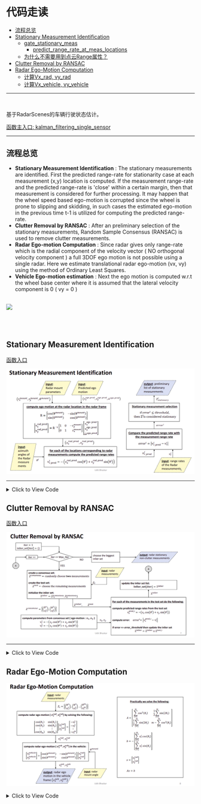 # 代码走读

- [流程总览](#流程总览)
- [Stationary Measurement Identification](#stationary-measurement-identification)
  - [gate\_stationary\_meas](#gate_stationary_meas)
    - [predict\_range\_rate\_at\_meas\_locations](#predict_range_rate_at_meas_locations)
  - [为什么不需要用到点云Range属性？](#为什么不需要用到点云range属性)
- [Clutter Removal by RANSAC](#clutter-removal-by-ransac)
- [Radar Ego-Motion Computation](#radar-ego-motion-computation)
  - [计算Vx\_rad, vy\_rad](#计算vx_rad-vy_rad)
  - [计算Vx\_vehicle, vy\_vehicle](#计算vx_vehicle-vy_vehicle)

---

<br>

基于RadarScenes的车辆行驶状态估计。

[函数主入口: kalman_filtering_single_sensor](./python/filter_functions.py#L163)

---

## 流程总览

   - **Stationary Measurement Identification** : The stationary measurements are identified. First the predicted range-rate for stationarity case at each measurement (x,y) location is computed. If the measurement range-rate and the predicted range-rate is 'close' within a certain margin, then that measurement is considered for further processing. It may happen that the wheel speed based ego-motion is corrupted since the wheel is prone to slipping and skidding, in such cases the estimated ego-motion in the previous time t-1 is utilized for computing the predicted range-rate.<br>
   - **Clutter Removal by RANSAC** : After an preliminary selection of the stationary measurements, Random Sample Consensus (RANSAC) is used to remove clutter measurements.<br>
   - **Radar Ego-motion Computation** : Since radar gives only range-rate which is the radial component of the velocity vector ( NO orthogonal velocity component ) a full 3DOF ego motion is not possible using a single radar. Here we estimate translational radar ego-motion (vx, vy) using the method of Ordinary Least Squares.<br>
   - **Vehicle Ego-motion estimation** : Next the ego motion is computed w.r.t the wheel base center where it is assumed that the lateral velocity component is 0 ( vy = 0 )<br><br>

![](./readme_artifacts/1_architecture1.PNG)

<br><br>

## Stationary Measurement Identification

[函数入口](./python/ego_motion.py#L183)

![](images/20240423163520.png)

----

<details>
    <summary>Click to View Code</summary>

### gate_stationary_meas

```py
def gate_stationary_meas(ego_motion_prior, z, tx, ty, theta):
    """ given a prior estimate of the vehicle ego motion which can be either from vehicle odometry 
        or the predicted motion estimate from the previous state ego motion select measurements which are likeliy to be stationary
        Input: ego_motion_prior - ( vx_ego, vy_ego, yawrate_ego ) - a vector of vehicle ego motion
             : z - a matrix of radar measurements of size (n, 4). where each vmeasurement vector is ( range, azimuth, range_rate, rcs)
             : ( tx, ty ) - radar mounting position vector
             : theta - radar mount azimuth angle
        Output: z -  a vector of selected measurement
              : error - a vector of errors
    """
    vx_ego = ego_motion_prior[0]
    vy_ego = ego_motion_prior[1]
    yawrate_ego = ego_motion_prior[2]

    z_azimuth = z[:, const.rad_meas_attr['azimuth']]
    z_vr = z[:, const.rad_meas_attr['range_rate']]

    # 根据车辆的运动状态和雷达的安装参数，预测每个测量位置的径向速度
    vr_pred = predict_range_rate_at_meas_locations(vx_ego, vy_ego, yawrate_ego, z_azimuth, tx, ty, theta)

    # 和设定的阈值比较，进行动静点分离
    error = vr_pred - z_vr
    sel_z_flag = ( np.abs(error) <= const.gamma_stationary )
    z = z[sel_z_flag]
    error = error[sel_z_flag]
    return z, error
```

这段代码定义了一个函数 `gate_stationary_meas`，其目的是从一组雷达测量中选出那些可能代表静止目标的测量。这是通过比较实际的测量速度（径向速度）和根据车辆自身运动预测的径向速度来实现的。如果两者的差异在一定阈值内，该测量被认为是静止目标的测量。

1. 输入参数
   1. `ego_motion_prior`: 包含车辆自我运动的先验估计，格式为一个向量 `(vx_ego, vy_ego, yawrate_ego)`，其中包括车辆的横向速度、纵向速度和偏航率。
   2. `z`: 雷达测量的矩阵，每一行代表一个测量向量，包括距离、方位角、径向速率和雷达截面（RCS）。
   3. `tx`, `ty`: 雷达的安装位置向量，即雷达相对于车辆的横向和纵向位置。
   4. `theta`: 雷达的安装方位角。

2. 输出
   1. `z`: 经过筛选的测量矩阵，只包含可能代表静止目标的测量。
   2. `error`: 选出测量的预测径向速度与实际测量径向速度之间的误差向量。

3. 处理流程
   1. 从 `ego_motion_prior` 中提取车辆的横向速度 (`vx_ego`)、纵向速度 (`vy_ego`) 和偏航率 (`yawrate_ego`)。
   2. 从测量矩阵 `z` 中提取方位角 (`z_azimuth`) 和实际测量的径向速度 (`z_vr`)。
   3. 调用 `predict_range_rate_at_meas_locations` 函数，根据车辆的运动状态和雷达的安装参数，预测每个测量位置的径向速度 (`vr_pred`)。
   4. 计算预测径向速度与实际测量径向速度之间的误差 (`error`)。
   5. 根据误差的绝对值是否小于等于某个阈值 (`const.gamma_stationary`) 来选择可能代表静止目标的测量。这个阈值定义了误差的容忍度，用于判断目标是否为静止。
   6. 返回筛选后的测量矩阵和对应的误差向量。

#### predict_range_rate_at_meas_locations

> 根据**点云方位角**，并结合当前车辆运行状态（x_ego, vy_ego, yawrate_ego ）以及雷达安装信息，计算该**点云（静止）理论径向速度**。

```py

def coordinate_transform_vx_vy(vx, vy, theta):
    """ Coordinate transformation of the velocity vector from sensor frame to vehicle frame
    Input: ( vx, vy ) - velocity vector
         : theta - sensor mount azimuth angle
    Output: ( vx_cts, vy_cts ) - coordinate transformed velocity vector
    """
    vx_cts = vx * np.cos(theta) - vy * np.sin(theta)
    vy_cts = vx * np.sin(theta) + vy * np.cos(theta)
    return vx_cts, vy_cts


def generate_meas_sensor_frame(vx_ego, vy_ego, yawrate_ego, tx, ty, theta):
    """ compute velocity vector in the sensor frame at the sensor location given the ego motion
    Input: vx_ego, vy_ego, yawrate_ego - vehicle ego motion
         : ( tx, ty ) - radar mounting position vector
         : theta - radar mount azimuth angle
    Output: ( vx_sensor, vy_sensor ) - velocity vector in the sensor frame at the sensor location
    """
    vx_sensor = vx_ego - yawrate_ego * ty
    vy_sensor = vy_ego + yawrate_ego * tx
    vx_sensor, vy_sensor = coordinate_transform_vx_vy(vx_sensor, vy_sensor, -theta)
    return vx_sensor, vy_sensor


def predict_range_rate_at_meas_locations(vx_ego, vy_ego, yawrate_ego, meas_theta, tx, ty, theta):
    """ compute range rate at different locations in the radar FOV give the vehicle ego motion and sensor mount info
    Input: vx_ego, vy_ego, yawrate_ego - vehicle ego motion
         : meas_theta - an array of measurement azimuths
         : ( tx, ty ) - radar mounting position vector
         : theta - radar mount azimuth angle
    Output: vr_pred - computed range rates at the measurement locations 
    """
    vx_sensor, vy_sensor = generate_meas_sensor_frame(vx_ego, vy_ego, yawrate_ego, tx, ty, theta)
    vr_pred = -( vx_sensor * np.cos(meas_theta) + vy_sensor * np.sin(meas_theta) )
    return vr_pred
```

这些函数共同构成了一个处理车辆自我运动和雷达测量的系统，用于在车辆坐标系中转换和预测速度及径向速度。下面是每个函数的详细解释：

1. `coordinate_transform_vx_vy`
   
    这个函数用于将速度向量从传感器坐标系转换到车辆坐标系。

    - 输入
      - `vx`, `vy`: 传感器坐标系中的速度向量。
      - `theta`: 传感器安装的方位角。

    - 输出
      - `vx_cts`, `vy_cts`: 转换到车辆坐标系后的速度向量。

    - 处理过程
      - 使用旋转矩阵将速度从传感器坐标系（假设其与车辆坐标系之间有角度偏差`theta`）转换到车辆坐标系。
      - 旋转矩阵基于角度`theta`，使用余弦和正弦函数进行计算。

2. `generate_meas_sensor_frame`
   
    **这个函数计算给定车辆自我运动情况下，传感器位置的速度向量。**

    - 输入
      - `vx_ego`, `vy_ego`, `yawrate_ego`: 车辆的自我运动参数，包括横向和纵向速度以及偏航率。
      - `tx`, `ty`: 雷达相对于车辆中心的安装位置。
      - `theta`: 雷达安装的方位角。

    - 输出
      - `vx_sensor`, `vy_sensor`: 传感器坐标系中的速度向量。

    - 处理过程
      - 首先计算传感器位置的速度向量，根据偏航率和雷达的相对位置调整速度。
      - 使用 `coordinate_transform_vx_vy` 函数将速度从车辆坐标系转换到传感器坐标系。

3. `predict_range_rate_at_meas_locations`

    这个函数计算雷达视场中不同位置的预测径向速度。

    - 输入
      - `vx_ego`, `vy_ego`, `yawrate_ego`: 车辆的自我运动参数。
      - `meas_theta`: 测量的方位角数组。
      - `tx`, `ty`: 雷达的安装位置。
      - `theta`: 雷达的安装方位角。

    - 输出
      - `vr_pred`: 在测量位置计算得到的预测径向速度。

    - 处理过程
      - 使用 `generate_meas_sensor_frame` 函数获取传感器位置的速度向量。
      - 根据雷达测量的方位角计算每个位置的预测径向速度，使用余弦和正弦函数结合传感器速度进行计算。


### 为什么不需要用到点云Range属性？

- **径向速度的定义**
  
    径向速度 $v_r$ 是目标速度向量 $\vec{v}$ 在从雷达到目标的单位方向向量 $\hat{r}$ 上的投影。数学上，这可以表示为：
    $$ v_r = \vec{v} \cdot \hat{r} $$
    其中 $\cdot$ 表示向量的点积。

- **方向向量的计算**
  
    假设雷达到目标的方位角为 $\theta$，则可以定义单位方向向量 $\hat{r}$ 为：
    $$ \hat{r} = (\cos(\theta), \sin(\theta)) $$
    这里，$\theta$ 是从雷达到目标的方向角，通常是水平面上的角度。

- **目标速度向量**
  
    目标的速度向量 $\vec{v}$ 可以表示为：
    $$ \vec{v} = (v_x, v_y) $$
    其中 $v_x$ 和 $v_y$ 是目标在水平坐标系中的速度分量。

- **计算径向速度**
  
    将上述表达式代入径向速度的定义中，我们得到：
    $$ v_r = (v_x, v_y) \cdot (\cos(\theta), \sin(\theta))$$
    $$ v_r = v_x \cos(\theta) + v_y \sin(\theta) $$

-  **距离的角色**
  
    从上面的公式可以看出，计算 $v_r$ 仅依赖于 $v_x$、$v_y$ 和 $\theta$。这个计算不直接涉及到目标距离雷达的距离 $d$。距离 $d$ 影响的是目标的绝对位置，而不是速度的方向分量。因此，在计算径向速度时，距离信息不是必需的。

总结来说，径向速度的计算依赖于速度分量和目标相对于雷达的方向角，而与目标到雷达的具体距离无关。这就是为什么在计算径向速度时，只需角度信息而不需要距离信息的原因。


</details>


## Clutter Removal by RANSAC

[函数入口](./python/ego_motion.py#L115)

![](images/20240423165425.png)

---


<details>
    <summary>Click to View Code</summary>

```py
def ransac(z):
    """
    使用 RANSAC 算法估计雷达的自我运动。
    输入:
    z - 雷达测量的矩阵，大小为 (n, 4)，每个测量向量包括 (range, azimuth, range_rate, rcs)。

    输出:
    inliers_flag - 一个布尔数组，表示对应的测量是否为内点。
    is_valid - 一个布尔标志，表示测量是否可信。
    in_ratio - 内点数与总测量数的比例。
    """
    num_meas = z.shape[0]
    is_valid = False
    in_ratio = 0
    inliers_flag = np.zeros(z.shape[0], dtype=bool)

    if num_meas > 10:
        # RANSAC 参数
        num_iter = const.ransac_num_iterations
        error_margin = const.ransac_error_margin
        min_num_samples = const.ransac_min_num_samples
        in_ratio_thresh = const.inlier_ratio_threshold

        # 用于存储每次迭代的输出
        vx = np.zeros((num_iter, ))
        vy = np.zeros((num_iter, ))
        num_inliers = np.zeros((num_iter, ))
        inlier_ratio = np.zeros((num_iter, ))

        # 随机选择测量数据
        meas_idx = np.arange(z.shape[0])
        for i in range(num_iter):
            # 随机选择一部分测量作为共识集，并创建测试集
            np.random.shuffle(meas_idx)
            z_consensus_set = z[meas_idx[:min_num_samples]]
            z_test_set = z[meas_idx[min_num_samples:]]

            # 使用共识集计算雷达的自我运动
            meas_theta = z_consensus_set[:, const.rad_meas_attr['azimuth']]
            meas_vr = z_consensus_set[:, const.rad_meas_attr['range_rate']]
            vx_est, vy_est = estimate_sensor_vx_vy(meas_theta, meas_vr)

            # 使用计算得到的 vx, vy 预测测试集的 vr
            meas_theta_test = z_test_set[:, const.rad_meas_attr['azimuth']]
            meas_vr_test = z_test_set[:, const.rad_meas_attr['range_rate']]
            pred_vr_test = -(vx_est * np.cos(meas_theta_test) + vy_est * np.sin(meas_theta_test))

            # 计算误差并选择内点
            error = np.abs(meas_vr_test - pred_vr_test)
            inliers_flag = (error <= error_margin)

            # 计算输出结果
            vx[i] = vx_est
            vy[i] = vy_est
            num_inliers[i] = np.sum(inliers_flag)
            inlier_ratio[i] = (num_inliers[i] + min_num_samples) / num_meas

        # 根据内点数最多的结果确定最终的 vx, vy
        max_inlier_idx = np.argmax(num_inliers)
        vx_est = vx[max_inlier_idx]
        vy_est = vy[max_inlier_idx]
        in_ratio = inlier_ratio[max_inlier_idx]

        # 重新计算所有数据的内点
        meas_theta = z[:, const.rad_meas_attr['azimuth']]
        meas_vr = z[:, const.rad_meas_attr['range_rate']]
        pred_vr = -(vx_est * np.cos(meas_theta) + vy_est * np.sin(meas_theta))
        error = np.abs(meas_vr - pred_vr)
        inliers_flag = (error <= error_margin)

        # 根据内点比例确定测量的有效性
        if in_ratio >= in_ratio_thresh:
            is_valid = True

    return inliers_flag, is_valid, in_ratio
```

</details>


## Radar Ego-Motion Computation

![](images/20240423171942.png)

<details>
    <summary>Click to View Code</summary>

### 计算Vx_rad, vy_rad


![](images/20240423172139.png)

```py

def estimate_sensor_vx_vy(meas_theta, meas_vr):
    """ estimate radar ego-motion from stationary measurements
    Input: meas_theta - an array of measurement azimuths
         : meas_vr - an array of measurement range rate azimuths
    Output: ( vx, vy ) - radar translational ego motion
    """
    A = np.zeros((2,2))
    b = np.zeros((2,1))
    n = meas_theta.shape[0]
    for i in range(n):
        cos_t  = np.cos(meas_theta[i])
        sin_t  = np.sin(meas_theta[i])
        sin_2t = np.sin(2 * meas_theta[i])
        A[0,0] += ( cos_t ** 2 )
        A[0,1] += sin_2t
        b[0,0] -= ( cos_t * meas_vr[i] )
        b[1,0] -= ( sin_t * meas_vr[i] )
    A[0,1] = 0.5 * A[0,1]
    A[1,0] = A[0,1]
    A[1,1] = n - A[0,0]
    x = np.linalg.inv(A) @ b
    return x[0,0], x[1,0]
```


### 计算Vx_vehicle, vy_vehicle

![](images/20240423172248.png)

1. 坐标转换

```py
def coordinate_transform_vx_vy(vx, vy, theta):
    """ Coordinate transformation of the velocity vector from sensor frame to vehicle frame
    Input: ( vx, vy ) - velocity vector
         : theta - sensor mount azimuth angle
    Output: ( vx_cts, vy_cts ) - coordinate transformed velocity vector
    """
    vx_cts = vx * np.cos(theta) - vy * np.sin(theta)
    vy_cts = vx * np.sin(theta) + vy * np.cos(theta)
    return vx_cts, vy_cts

def estimate_ego_vx_vy_yawrate(vx, vy, tx, ty):
    """ estimate vehicle ego motion w.r.t the rear wheel base center
    Input: ( vx, vy ) - radar translational ego motion w.r.t the vehicle rear wheel base center 
         : ( tx, ty ) - radar mounting position vector
    Output: ( vx_ego, vy_ego, yawrate_ego ) - vehicle ego motion
    """
    yawrate_ego = vy / tx
    vx_ego = vx + ty * yawrate_ego
    vy_ego = 0.0
    return vx_ego, vy_ego, yawrate_ego

```

</details>